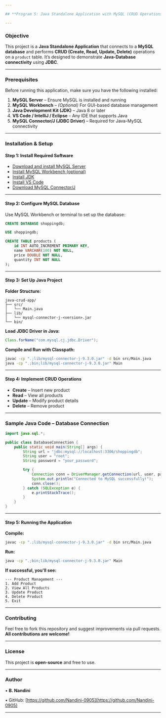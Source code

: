 ```yaml
---

## **Program 5: Java Standalone Application with MySQL (CRUD Operations)**

---
```


### **Objective**

This project is a **Java Standalone Application** that connects to a **MySQL database** and performs **CRUD (Create, Read, Update, Delete)** operations on a `product` table. It’s designed to demonstrate **Java-Database connectivity** using **JDBC**.

---

### **Prerequisites**

Before running this application, make sure you have the following installed:

1. **MySQL Server** – Ensure MySQL is installed and running
2. **MySQL Workbench** – *(Optional)* For GUI-based database management
3. **Java Development Kit (JDK)** – Java 8 or later
4. **VS Code / IntelliJ / Eclipse** – Any IDE that supports Java
5. **MySQL Connector/J (JDBC Driver)** – Required for Java-MySQL connectivity

---

### **Installation & Setup**

#### **Step 1: Install Required Software**

* [Download and install MySQL Server](https://dev.mysql.com/downloads/mysql/)
* [Install MySQL Workbench (optional)](https://dev.mysql.com/downloads/workbench/)
* [Install JDK](https://www.oracle.com/java/technologies/javase-downloads.html)
* [Install VS Code](https://code.visualstudio.com/)
* [Download MySQL Connector/J](https://dev.mysql.com/downloads/connector/j/)

---

#### **Step 2: Configure MySQL Database**

Use MySQL Workbench or terminal to set up the database:

```sql
CREATE DATABASE shoppingdb;

USE shoppingdb;

CREATE TABLE products (
    id INT AUTO_INCREMENT PRIMARY KEY,
    name VARCHAR(100) NOT NULL,
    price DOUBLE NOT NULL,
    quantity INT NOT NULL
);
```

---

#### **Step 3: Set Up Java Project**

**Folder Structure:**

```
java-crud-app/
├── src/
│   └── Main.java
├── lib/
│   └── mysql-connector-j-<version>.jar
└── bin/
```

**Load JDBC Driver in Java:**

```java
Class.forName("com.mysql.cj.jdbc.Driver");
```

**Compile and Run with Classpath:**

```bash
javac -cp ".;lib/mysql-connector-j-9.3.0.jar" -d bin src/Main.java  
java -cp ".;bin;lib/mysql-connector-j-9.3.0.jar" Main
```

---

#### **Step 4: Implement CRUD Operations**

* **Create** – Insert new product
* **Read** – View all products
* **Update** – Modify product details
* **Delete** – Remove product

---

### **Sample Java Code – Database Connection**

```java
import java.sql.*;

public class DatabaseConnection {
    public static void main(String[] args) {
        String url = "jdbc:mysql://localhost:3306/shoppingdb";
        String user = "root";
        String password = "your_password";

        try {
            Connection conn = DriverManager.getConnection(url, user, password);
            System.out.println("Connected to MySQL successfully!");
            conn.close();
        } catch (SQLException e) {
            e.printStackTrace();
        }
    }
}
```

---

#### **Step 5: Running the Application**

**Compile:**

```bash
javac -cp ".;lib/mysql-connector-j-9.3.0.jar" -d bin src/Main.java
```

**Run:**

```bash
java -cp ".;bin;lib/mysql-connector-j-9.3.0.jar" Main
```

**If successful, you'll see:**

```
--- Product Management ---
1. Add Product
2. View All Products
3. Update Product
4. Delete Product
5. Exit
```

---

### **Contributing**

Feel free to fork this repository and suggest improvements via pull requests. **All contributions are welcome!**

---

### **License**

This project is **open-source** and free to use.

---

### **Author**

• **B. Nandini**

• GitHub: [https://github.com/Nandini-0905](https://github.com/Nandini-0905)

---
